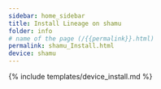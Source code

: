 ```yaml
---
sidebar: home_sidebar
title: Install Lineage on shamu
folder: info
# name of the page (/{{permalink}}.html)
permalink: shamu_Install.html
device: shamu
---
```

{% include templates/device_install.md %}
